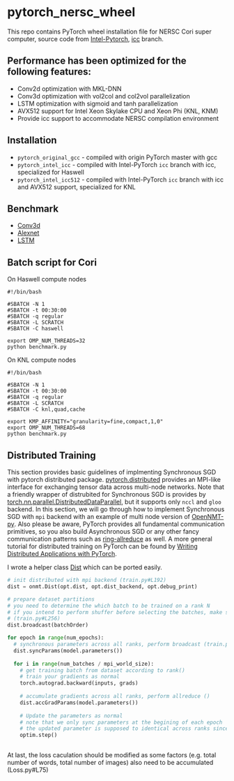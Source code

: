 # pytorch_nersc_wheel
This repo contains PyTorch wheel installation file for NERSC Cori super computer, source code from [Intel-Pytorch](https://github.com/intel/pytorch), [icc](https://github.com/intel/pytorch/tree/icc) branch.

## Performance has been optimized for the following features:
* Conv2d optimization with MKL-DNN
* Conv3d optimization with vol2col and col2vol parallelization
* LSTM optimization with sigmoid and tanh parallelization
* AVX512 support for Intel Xeon Skylake CPU and Xeon Phi (KNL, KNM)
* Provide icc support to accommodate NERSC compilation environment

## Installation
* `pytorch_original_gcc` - compiled with origin PyTorch master with gcc
* `pytorch_intel_icc` - compiled with Intel-PyTorch `icc` branch with icc, specialized for Haswell
* `pytorch_intel_icc512` - compiled with Intel-PyTorch `icc` branch with icc and AVX512 support, specialized for KNL

## Benchmark
* [Conv3d](https://github.com/MlWoo/PyTorch-benchmark)
* [Alexnet](https://github.com/mingfeima/convnet-benchmarks)
* [LSTM](https://github.com/xhzhao/pytorch-rnn-benchmark)

## Batch script for Cori
On Haswell compute nodes
```
#!/bin/bash

#SBATCH -N 1
#SBATCH -t 00:30:00
#SBATCH -q regular
#SBATCH -L SCRATCH
#SBATCH -C haswell

export OMP_NUM_THREADS=32
python benchmark.py
```
On KNL compute nodes
```
#!/bin/bash

#SBATCH -N 1
#SBATCH -t 00:30:00
#SBATCH -q regular
#SBATCH -L SCRATCH
#SBATCH -C knl,quad,cache

export KMP_AFFINITY="granularity=fine,compact,1,0"
export OMP_NUM_THREADS=68
python benchmark.py
```

## Distributed Training
This section provides basic guidelines of implmenting Synchronous SGD with pytorch distributed package. 
[pytorch.distributed](http://pytorch.org/docs/master/distributed.html) provides an MPI-like interface for exchanging tensor data across multi-node networks. Note that a friendly wrapper of distrubited for Synchronous SGD is provides by [torch.nn.parallel.DistributedDataParallel](http://pytorch.org/docs/master/nn.html#torch.nn.parallel.DistributedDataParallel), but it supports only `nccl` and `gloo` backend. 
In this section, we will go through how to implement Synchronous SGD with `mpi` backend with an example of multi node version of [OpenNMT-py](https://github.com/mingfeima/OpenNMT-py/tree/dist). Also please be aware, PyTorch provides all fundamental communication primitives, so you also build Asynchronous SGD or any other fancy communication patterns such as [ring-allreduce](http://pytorch.org/tutorials/intermediate/dist_tuto.html#our-own-ring-allreduce) as well.
A more general tutorial for distributed training on PyTorch can be found by [Writing Distributed Applications with PyTorch](http://pytorch.org/tutorials/intermediate/dist_tuto.html).

I wrote a helper class [Dist](https://github.com/mingfeima/OpenNMT-py/blob/dist/onmt/Dist.py) which can be ported easily.
```python
# init distributed with mpi backend (train.py#L192)
dist = onmt.Dist(opt.dist, opt.dist_backend, opt.debug_print)

# prepare dataset partitions
# you need to determine the which batch to be trained on a rank N
# if you intend to perform shuffer before selecting the batches, make sure the shuffled batch order is unique across all ranks
# (train.py#L256)
dist.broadcast(batchOrder)

for epoch in range(num_epochs):
  # synchronous parameters across all ranks, perform broadcast (train.py#L259)
  dist.syncParams(model.parameters())
  
  for i in range(num_batches / mpi_world_size):
    # get training batch from dataset according to rank()
    # train your gradients as normal
    torch.autograd.backward(inputs, grads)
     
    # accumulate gradients across all ranks, perform allreduce ()
    dist.accGradParams(model.parameters())
    
    # Update the parameters as normal
    # note that we only sync parameters at the begining of each epoch
    # the updated parameter is supposed to identical across ranks since the accumulated gradient is identical
    optim.step()
  
```
At last, the loss caculation should be modified as some factors (e.g. total number of words, total number of images) also need to be accumulated (Loss.py#L75)
